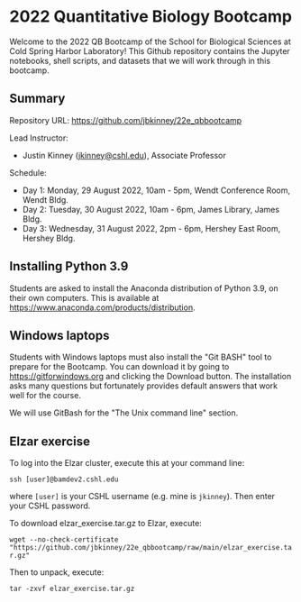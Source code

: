 # 2022 Quantitative Biology Bootcamp

Welcome to the 2022 QB Bootcamp of the School for Biological Sciences at Cold Spring Harbor Laboratory! This Github repository contains the Jupyter notebooks, shell scripts, and datasets that we will work through in this bootcamp. 

## Summary

Repository URL: https://github.com/jbkinney/22e_qbbootcamp

Lead Instructor: 
- Justin Kinney (<jkinney@cshl.edu>), Associate Professor

Schedule:
- Day 1: Monday, 29 August 2022, 10am - 5pm, Wendt Conference Room, Wendt Bldg.
- Day 2: Tuesday, 30 August 2022, 10am - 6pm, James Library, James Bldg.
- Day 3: Wednesday, 31 August 2022, 2pm - 6pm, Hershey East Room, Hershey Bldg.

## Installing Python 3.9 

Students are asked to install the Anaconda distribution of Python 3.9, on their own computers. This is available at https://www.anaconda.com/products/distribution. 

## Windows laptops

Students with Windows laptops must also install the "Git BASH" tool to prepare for the Bootcamp. You can download it by going to https://gitforwindows.org and clicking the Download button. The installation asks many questions but fortunately provides default answers that work well for the course.

We will use GitBash for the "The Unix command line" section.

## Elzar exercise

To log into the Elzar cluster, execute this at your command line:

```ssh [user]@bamdev2.cshl.edu```

where ``[user]`` is your CSHL username (e.g. mine is ``jkinney``). Then enter your CSHL password. 

To download elzar_exercise.tar.gz to Elzar, execute:

```wget --no-check-certificate "https://github.com/jbkinney/22e_qbbootcamp/raw/main/elzar_exercise.tar.gz"```

Then to unpack, execute:

```tar -zxvf elzar_exercise.tar.gz```
